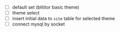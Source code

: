 - [ ] default set (blititor basic theme)
- [ ] theme select
- [ ] insert initial data to `site` table for selected theme
- [ ] connect mysql by socket